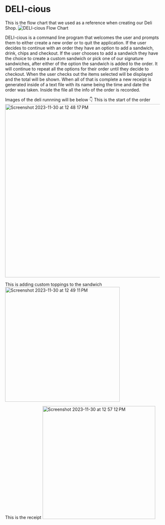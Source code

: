 # DELI-cious
This is the flow chart that we used as a reference when creating our Deli Shop.
![DELI-cious Flow Chart](https://github.com/AlexNikitin0/DELI-cious/assets/113218888/2a893239-e1b4-4be0-8c23-9ee595271e70)

DELI-cious is a command line program that welcomes the user and prompts them to either create a new order or to quit the application.
If the user decides to continue with an order they have an option to add a sandwich, drink, chips and checkout. If the user chooses to add a sandwich they have the choice to create a custom sandwich or pick one of our signature sandwiches, after either of the option the sandwich is added to the order. It will continue to repeat all the options for their order until they decide to checkout. When the user checks out the items selected will be displayed and the total will be shown. When all of that is complete a new receipt is generated inside of a text file with its name being the time and date the order was taken. Inside the file all the info of the order is recorded.

Images of the deli runnning will be below 👇
This is the start of the order
<img width="563" alt="Screenshot 2023-11-30 at 12 48 17 PM" src="https://github.com/AlexNikitin0/DELI-cious/assets/113218888/680af101-1287-4645-9c02-209c7c7da82c">

This is adding custom toppings to the sandwich 
<img width="373" alt="Screenshot 2023-11-30 at 12 49 11 PM" src="https://github.com/AlexNikitin0/DELI-cious/assets/113218888/4e3d10b8-91a3-4da0-b596-c9af3d2517ad">

This is the receipt
<img width="367" alt="Screenshot 2023-11-30 at 12 57 12 PM" src="https://github.com/AlexNikitin0/DELI-cious/assets/113218888/956955b2-d595-4e17-8693-44f0cbc5b7d4">
